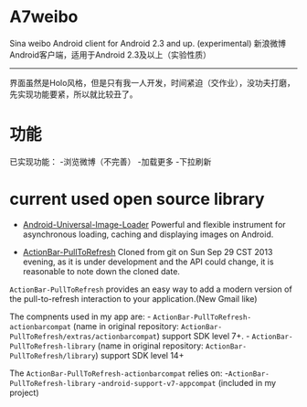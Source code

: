 A7weibo
=======

Sina weibo Android client for Android 2.3 and up. (experimental) 
新浪微博Android客户端，适用于Android 2.3及以上（实验性质）

-----

界面虽然是Holo风格，但是只有我一人开发，时间紧迫（交作业），没功夫打磨，先实现功能要紧，所以就比较丑了。

# 功能
已实现功能：
	-浏览微博（不完善）
		-加载更多
		-下拉刷新


# current used open source library
- [Android-Universal-Image-Loader][image-loader]
Powerful and flexible instrument for asynchronous loading, caching and displaying images on Android.

- [ActionBar-PullToRefresh][pull-refresh]
Cloned from git on Sun Sep 29  CST 2013 evening, as it is under development and the API could change, it is reasonable to note down the cloned date.

`ActionBar-PullToRefresh` provides an easy way to add a modern version of the pull-to-refresh interaction to your application.(New Gmail like)

The compnents used in my app are:
	- `ActionBar-PullToRefresh-actionbarcompat` (name in original repository: `ActionBar-PullToRefresh/extras/actionbarcompat`) support SDK level 7+.
	- `ActionBar-PullToRefresh-library` (name in original repository:  `ActionBar-PullToRefresh/library`) support SDK level 14+

The ``ActionBar-PullToRefresh-actionbarcompat`` relies on:
	-`ActionBar-PullToRefresh-library`
	-`android-support-v7-appcompat` (included in my project)


[image-loader]: https://github.com/nostra13/Android-Universal-Image-Loader
[pull-refresh]: https://github.com/chrisbanes/ActionBar-PullToRefresh
